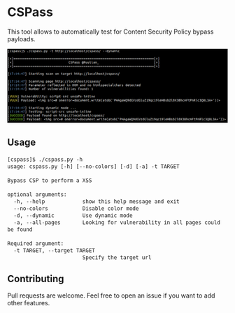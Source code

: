 # CSPass

This tool allows to automatically test for Content Security Policy bypass payloads.

![](./.github/example.png)

## Usage

```
[cspass]$ ./cspass.py -h
usage: cspass.py [-h] [--no-colors] [-d] [-a] -t TARGET

Bypass CSP to perform a XSS

optional arguments:
  -h, --help            show this help message and exit
  --no-colors           Disable color mode
  -d, --dynamic         Use dynamic mode
  -a, --all-pages       Looking for vulnerability in all pages could be found

Required argument:
  -t TARGET, --target TARGET
                        Specify the target url
```

## Contributing

Pull requests are welcome. Feel free to open an issue if you want to add other features.